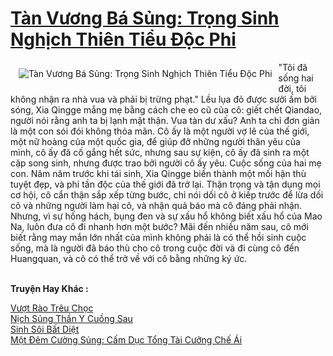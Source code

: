 <a href="https://truyentiki.com/tan-vuong-ba-sung-trong-sinh-nghich-thien-tieu-doc-phi.33572/" title="Tàn Vương Bá Sủng: Trọng Sinh Nghịch Thiên Tiểu Độc Phi"><h1>Tàn Vương Bá Sủng: Trọng Sinh Nghịch Thiên Tiểu Độc Phi</h1></a><div style="display:table"><img align="right" style="float: left; padding: 10px;" src="https://truyentiki.com/a/img/str/src/33572.jpg" alt="Tàn Vương Bá Sủng: Trọng Sinh Nghịch Thiên Tiểu Độc Phi">"Tôi đã sống hai đời, tôi không nhận ra nhà vua và phải bị trừng phạt." Lều lụa đỏ được sưởi ấm bởi sóng, Xia Qingge mắng mẹ bằng cách che eo cũ của cô: giết chết Qiandao, người nói rằng anh ta bị lạnh mặt thận. Vua tàn dư xấu? Anh ta chỉ đơn giản là một con sói đói không thỏa mãn. Cô ấy là một người vợ lẽ của thế giới, một nữ hoàng của một quốc gia, để giúp đỡ những người thân yêu của mình, cô ấy đã cố gắng hết sức, nhưng sau sự kiện, cô ấy đã sinh ra một cặp song sinh, nhưng được trao bởi người cô ấy yêu. Cuộc sống của hai mẹ con. Năm năm trước khi tái sinh, Xia Qingge biến thành một mối hận thù tuyệt đẹp, và phi tần độc của thế giới đã trở lại. Thận trọng và tận dụng mọi cơ hội, cô cẩn thận sắp xếp từng bước, chỉ nói dối cô ở kiếp trước để lừa dối cô và những người làm hại cô, và nhận quả báo mà cô đáng phải nhận. Nhưng, vì sự hống hách, bụng đen và sự xấu hổ không biết xấu hổ của Mao Na, luôn đưa cô đi nhanh hơn một bước? Mãi đến nhiều năm sau, cô mới biết rằng may mắn lớn nhất của mình không phải là có thể hồi sinh cuộc sống, mà là người đã báo thù cho cô trong cuộc đời và đi cùng cô đến Huangquan, và cô có thể trở về với cô bằng những ký ức.</div><p><br><b>Truyện Hay Khác :</b></p><a href="https://truyentiki.com/vuot-rao-treu-choc.33571/" alt="Vượt Rào Trêu Chọc">Vượt Rào Trêu Chọc</a><br/><a href="https://github.com/nownovels/top500/tree/master/truyenhay/33660/" alt="Nịch Sủng Thần Y Cuồng Sau">Nịch Sủng Thần Y Cuồng Sau</a><br/><a href="https://github.com/nownovels/top500/tree/master/truyenhay/33531/" alt="Sinh Sôi Bất Diệt">Sinh Sôi Bất Diệt</a><br/><a href="https://github.com/nownovels/top500/tree/master/truyenhay/33482/" alt="Một Đêm Cường Sủng: Cấm Dục Tổng Tài Cưỡng Chế Ái">Một Đêm Cường Sủng: Cấm Dục Tổng Tài Cưỡng Chế Ái</a><br/>